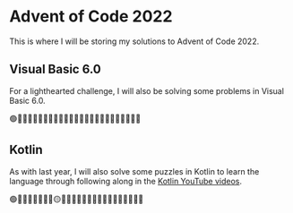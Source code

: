 # Advent of Code 2022

This is where I will be storing my solutions to Advent of Code 2022.

## Visual Basic 6.0

For a lighthearted challenge, I will also be solving some problems in Visual Basic 6.0.

🟢🔴🔴🔴🔴🔴🔴🔴🔴🔴🔴🔴🔴🔴🔴🔴🔴🔴🔴🔴🔴🔴🔴🔴🔴

## Kotlin

As with last year, I will also solve some puzzles in Kotlin to learn the language through following along in
the [Kotlin YouTube videos](https://www.youtube.com/playlist?list=PLlFc5cFwUnmwxQlKf8uWp-la8BVSTH47J).

🟢🔴🔴🔴🔴🔴🔴🔴🟡🔴🔴🔴🔴🔴🔴🔴🔴🔴🔴🔴🔴🔴🔴🔴🔴
